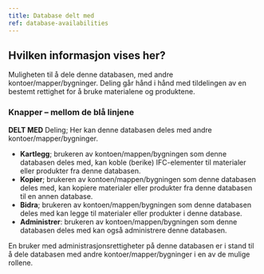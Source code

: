 ```yaml
---
title: Database delt med
ref: database-availabilities
---
```


## Hvilken informasjon vises her?
Muligheten til å dele denne databasen, med andre kontoer/mapper/bygninger.
Deling går hånd i hånd med tildelingen av en bestemt rettighet for å bruke materialene og produktene.


### Knapper – mellom de blå linjene ###

**DELT MED** 
Deling; Her kan denne databasen deles med andre kontoer/mapper/bygninger.

- **Kartlegg**; brukeren av kontoen/mappen/bygningen som denne databasen deles med, kan koble (berike) IFC-elementer til materialer eller produkter fra denne databasen.
- **Kopier**; brukeren av kontoen/mappen/bygningen som denne databasen deles med, kan kopiere materialer eller produkter fra denne databasen til en annen database.
- **Bidra**; brukeren av kontoen/mappen/bygningen som denne databasen deles med kan legge til materialer eller produkter i denne database.
- **Administrer**: brukeren av kontoen/mappen/bygningen som denne databasen deles med kan også administrere denne databasen.

En bruker med administrasjonsrettigheter på denne databasen er i stand til å dele databasen med andre kontoer/mapper/bygninger i en av de mulige rollene.
